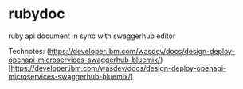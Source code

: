 # rubydoc
ruby api document in sync with swaggerhub editor

Technotes:
(https://developer.ibm.com/wasdev/docs/design-deploy-openapi-microservices-swaggerhub-bluemix/)[https://developer.ibm.com/wasdev/docs/design-deploy-openapi-microservices-swaggerhub-bluemix/]
